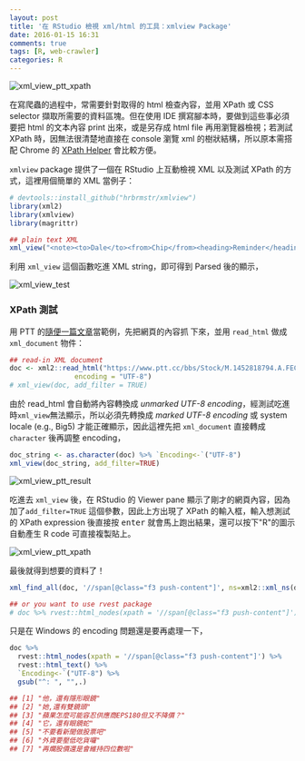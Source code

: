 ```yaml
---
layout: post
title: '在 RStudio 檢視 xml/html 的工具：xmlview Package'
date: 2016-01-15 16:31
comments: true
tags: [R, web-crawler]
categories: R
---
```


![xml_view_ptt_xpath](https://lh3.googleusercontent.com/-jscbcVH-Yro/Vpiji5y2A5I/AAAAAAAAFUg/jjOgZ_EEthA/s0/xml_view_ptt_xpath.PNG "xml_view_ptt_xpath")

在寫爬蟲的過程中，常需要針對取得的 html 檢查內容，並用 XPath 或 CSS selector 擷取所需要的資料區塊。但在使用 IDE 撰寫腳本時，要做到這些事必須要把 html 的文本內容 print 出來，或是另存成 html file 再用瀏覽器檢視；若測試 XPath 時，因無法很清楚地直接在 console 瀏覽 xml 的樹狀結構，所以原本需搭配 Chrome 的 [XPath Helper](https://chrome.google.com/webstore/detail/xpath-helper/hgimnogjllphhhkhlmebbmlgjoejdpjl) 會比較方便。

`xmlview` package 提供了一個在 RStudio 上互動檢視 XML 以及測試 XPath 的方式，這裡用個簡單的 XML 當例子：

```r
# devtools::install_github("hrbrmstr/xmlview")
library(xml2)
library(xmlview)
library(magrittr)

## plain text XML
xml_view("<note><to>Dale</to><from>Chip</from><heading>Reminder</heading><body>Baby, don't forget tonight! xxxxx</body></note>")
```

利用 `xml_view` 這個函數吃進 XML string，即可得到 Parsed 後的顯示，

![xml_view_test](https://lh3.googleusercontent.com/-4r0jb3N9IUE/VpiRyinBotI/AAAAAAAAFTw/3FBZIM42gdM/s0/xml_view_test.PNG "xml_view_test")


### XPath 測試

用 PTT 的[隨便一篇文章](https://www.ptt.cc/bbs/Stock/M.1452818794.A.FEC.html)當範例，先把網頁的內容抓 下來，並用 `read_html` 做成 `xml_document` 物件：

```r
## read-in XML document
doc <- xml2::read_html("https://www.ptt.cc/bbs/Stock/M.1452818794.A.FEC.html",
                encoding = "UTF-8")
# xml_view(doc, add_filter = TRUE)
```

由於 read_html 會自動將內容轉換成 _unmarked UTF-8 encoding_，經測試吃進時`xml_view`無法顯示，所以必須先轉換成 _marked UTF-8 encoding_  或 system locale (e.g., Big5) 才能正確顯示，因此這裡先把 `xml_document` 直接轉成 `character` 後再調整 encoding，

```r
doc_string <- as.character(doc) %>% `Encoding<-`("UTF-8")
xml_view(doc_string, add_filter=TRUE)
```

![xml_view_ptt_result](https://lh3.googleusercontent.com/--Q_QnFITUI4/VpiglfZO9KI/AAAAAAAAFUI/PcKKYHY_DXs/s0/xml_view_ptt_result.PNG "xml_view_ptt_result")

吃進去 `xml_view` 後，在 RStudio 的 Viewer pane 顯示了剛才的網頁內容，因為加了`add_filter=TRUE` 這個參數，因此上方出現了 XPath 的輸入框，輸入想測試的 XPath expression 後直接按 <kbd>enter</kbd> 就會馬上跑出結果，還可以按下"R"的圖示自動產生 R code 可直接複製貼上。

![xml_view_ptt_xpath](https://lh3.googleusercontent.com/-jscbcVH-Yro/Vpiji5y2A5I/AAAAAAAAFUg/jjOgZ_EEthA/s0/xml_view_ptt_xpath.PNG "xml_view_ptt_xpath")

最後就得到想要的資料了！

```r
xml_find_all(doc, '//span[@class="f3 push-content"]', ns=xml2::xml_ns(doc))

## or you want to use rvest package
# doc %>% rvest::html_nodes(xpath = '//span[@class="f3 push-content"]')
```

只是在 Windows 的 encoding 問題還是要再處理一下，

```r
doc %>%
  rvest::html_nodes(xpath = '//span[@class="f3 push-content"]') %>%
  rvest::html_text() %>%
  `Encoding<-`("UTF-8") %>%
  gsub("^: ", "",.)

## [1] "他，還有隱形眼鏡"
## [2] "她,還有雙鏡頭"
## [3] "蘋果怎麼可能容忍供應商EPS180但又不降價？"
## [4] "它，還有眼鏡蛇"
## [5] "不要看新聞做股票吧"
## [6] "外資要壓低吃貨囉"
## [7] "再爛股價還是會維持四位數啦"
```
